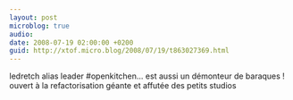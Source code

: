 ```yaml
---
layout: post
microblog: true
audio: 
date: 2008-07-19 02:00:00 +0200
guid: http://xtof.micro.blog/2008/07/19/t863027369.html
---
```

ledretch alias leader #openkitchen...  est aussi un démonteur de baraques ! ouvert à la refactorisation géante et affutée des petits studios
